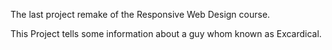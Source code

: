 The last project remake of the Responsive Web Design course.

This Project tells some information about a guy whom known as Excardical. 